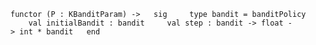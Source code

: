 `functor (P : KBanditParam) ->   sig     type bandit = banditPolicy
    val initialBandit : bandit
    val step : bandit -> float -> int * bandit   end`
